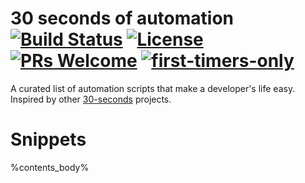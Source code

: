 # 30 seconds of automation [![Build Status](https://travis-ci.com/arjunmahishi/30-seconds-of-automation.svg?branch=master)](https://travis-ci.com/arjunmahishi/30-seconds-of-automation) [![License](https://img.shields.io/badge/license-CC0--1.0-blue.svg)](https://github.com/arjunmahishi/30-seconds-of-automation/blob/master/LICENSE) [![PRs Welcome](https://img.shields.io/badge/PRs-welcome-brightgreen.svg?style=flat-square)](http://makeapullrequest.com) [![first-timers-only](https://img.shields.io/badge/first--timers--only-friendly-blue.svg?style=flat-square)](https://www.firsttimersonly.com/) 

A curated list of automation scripts that make a developer's life easy. Inspired by other [30-seconds](https://github.com/30-seconds) projects.

# Snippets

%contents_body%